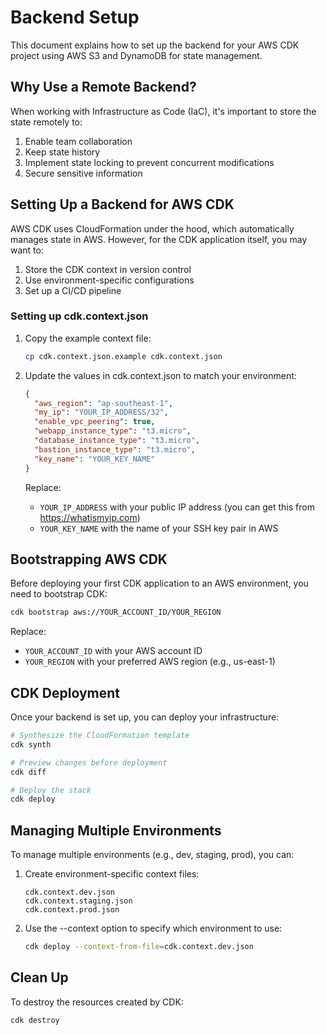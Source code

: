 # Backend Setup

This document explains how to set up the backend for your AWS CDK project using AWS S3 and DynamoDB for state management.

## Why Use a Remote Backend?

When working with Infrastructure as Code (IaC), it's important to store the state remotely to:

1. Enable team collaboration
2. Keep state history
3. Implement state locking to prevent concurrent modifications
4. Secure sensitive information

## Setting Up a Backend for AWS CDK

AWS CDK uses CloudFormation under the hood, which automatically manages state in AWS. However, for the CDK application itself, you may want to:

1. Store the CDK context in version control
2. Use environment-specific configurations
3. Set up a CI/CD pipeline

### Setting up cdk.context.json

1. Copy the example context file:
   ```bash
   cp cdk.context.json.example cdk.context.json
   ```

2. Update the values in cdk.context.json to match your environment:
   ```json
   {
     "aws_region": "ap-southeast-1",
     "my_ip": "YOUR_IP_ADDRESS/32",
     "enable_vpc_peering": true,
     "webapp_instance_type": "t3.micro",
     "database_instance_type": "t3.micro",
     "bastion_instance_type": "t3.micro",
     "key_name": "YOUR_KEY_NAME"
   }
   ```

   Replace:
   - `YOUR_IP_ADDRESS` with your public IP address (you can get this from https://whatismyip.com)
   - `YOUR_KEY_NAME` with the name of your SSH key pair in AWS

## Bootstrapping AWS CDK

Before deploying your first CDK application to an AWS environment, you need to bootstrap CDK:

```bash
cdk bootstrap aws://YOUR_ACCOUNT_ID/YOUR_REGION
```

Replace:
- `YOUR_ACCOUNT_ID` with your AWS account ID
- `YOUR_REGION` with your preferred AWS region (e.g., us-east-1)

## CDK Deployment

Once your backend is set up, you can deploy your infrastructure:

```bash
# Synthesize the CloudFormation template
cdk synth

# Preview changes before deployment
cdk diff

# Deploy the stack
cdk deploy
```

## Managing Multiple Environments

To manage multiple environments (e.g., dev, staging, prod), you can:

1. Create environment-specific context files:
   ```
   cdk.context.dev.json
   cdk.context.staging.json
   cdk.context.prod.json
   ```

2. Use the --context option to specify which environment to use:
   ```bash
   cdk deploy --context-from-file=cdk.context.dev.json
   ```

## Clean Up

To destroy the resources created by CDK:

```bash
cdk destroy
```